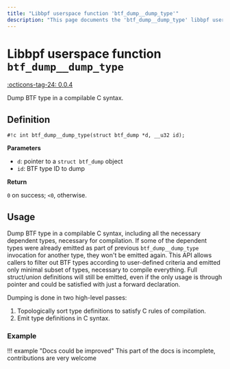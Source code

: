 ```yaml
---
title: "Libbpf userspace function 'btf_dump__dump_type'"
description: "This page documents the 'btf_dump__dump_type' libbpf userspace function, including its definition, usage, and examples."
---
```

# Libbpf userspace function `btf_dump__dump_type`

<!-- [LIBBPF_TAG] -->
[:octicons-tag-24: 0.0.4](https://github.com/libbpf/libbpf/releases/tag/v0.0.4)
<!-- [/LIBBPF_TAG] -->

Dump BTF type in a compilable C syntax.

## Definition

`#!c int btf_dump__dump_type(struct btf_dump *d, __u32 id);`

**Parameters**

- `d`: pointer to a `struct btf_dump` object
- `id`: BTF type ID to dump

**Return**

`0` on success; `<0`, otherwise.

## Usage

Dump BTF type in a compilable C syntax, including all the necessary dependent types, necessary for compilation. If some of the dependent types were already emitted as part of previous `btf_dump__dump_type` invocation for another type, they won't be emitted again. This API allows callers to filter out BTF types according to user-defined criteria and emitted only minimal subset of types, necessary to compile everything. Full struct/union definitions will still be emitted, even if the only usage is through pointer and could be satisfied with just a forward declaration.
 
Dumping is done in two high-level passes:

1. Topologically sort type definitions to satisfy C rules of compilation.
2. Emit type definitions in C syntax.

### Example

!!! example "Docs could be improved"
    This part of the docs is incomplete, contributions are very welcome
